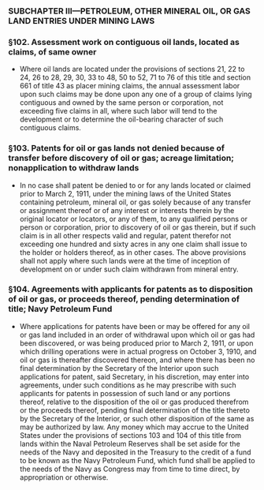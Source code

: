 ### SUBCHAPTER III—PETROLEUM, OTHER MINERAL OIL, OR GAS LAND ENTRIES UNDER MINING LAWS

### §102. Assessment work on contiguous oil lands, located as claims, of same owner
* Where oil lands are located under the provisions of sections 21, 22 to 24, 26 to 28, 29, 30, 33 to 48, 50 to 52, 71 to 76 of this title and section 661 of title 43 as placer mining claims, the annual assessment labor upon such claims may be done upon any one of a group of claims lying contiguous and owned by the same person or corporation, not exceeding five claims in all, where such labor will tend to the development or to determine the oil-bearing character of such contiguous claims.

### §103. Patents for oil or gas lands not denied because of transfer before discovery of oil or gas; acreage limitation; nonapplication to withdraw lands
* In no case shall patent be denied to or for any lands located or claimed prior to March 2, 1911, under the mining laws of the United States containing petroleum, mineral oil, or gas solely because of any transfer or assignment thereof or of any interest or interests therein by the original locator or locators, or any of them, to any qualified persons or person or corporation, prior to discovery of oil or gas therein, but if such claim is in all other respects valid and regular, patent therefor not exceeding one hundred and sixty acres in any one claim shall issue to the holder or holders thereof, as in other cases. The above provisions shall not apply where such lands were at the time of inception of development on or under such claim withdrawn from mineral entry.

### §104. Agreements with applicants for patents as to disposition of oil or gas, or proceeds thereof, pending determination of title; Navy Petroleum Fund
* Where applications for patents have been or may be offered for any oil or gas land included in an order of withdrawal upon which oil or gas had been discovered, or was being produced prior to March 2, 1911, or upon which drilling operations were in actual progress on October 3, 1910, and oil or gas is thereafter discovered thereon, and where there has been no final determination by the Secretary of the Interior upon such applications for patent, said Secretary, in his discretion, may enter into agreements, under such conditions as he may prescribe with such applicants for patents in possession of such land or any portions thereof, relative to the disposition of the oil or gas produced therefrom or the proceeds thereof, pending final determination of the title thereto by the Secretary of the Interior, or such other disposition of the same as may be authorized by law. Any money which may accrue to the United States under the provisions of sections 103 and 104 of this title from lands within the Naval Petroleum Reserves shall be set aside for the needs of the Navy and deposited in the Treasury to the credit of a fund to be known as the Navy Petroleum Fund, which fund shall be applied to the needs of the Navy as Congress may from time to time direct, by appropriation or otherwise.